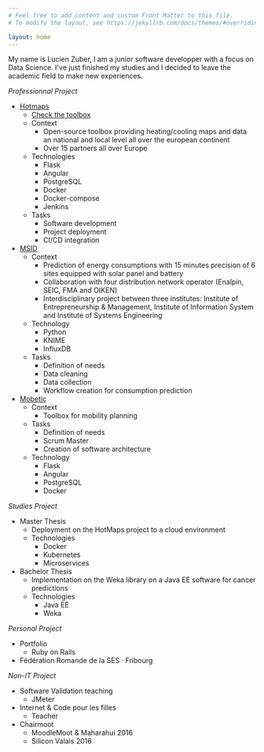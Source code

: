 ```yaml
---
# Feel free to add content and custom Front Matter to this file.
# To modify the layout, see https://jekyllrb.com/docs/themes/#overriding-theme-defaults

layout: home
---
```

My name is Lucien Zuber, I am a junior software developper with a focus on Data Science.
I've just finished my studies and I decided to leave the academic field to make new experiences.

*Professionnal Project*
* [Hotmaps](https://www.hotmaps-project.eu/)
  * [Check the toolbox](https://www.hotmaps.eu/map)
  * Context
    * Open-source toolbox providing heating/cooling maps and data an national and local level all over the european continent
    * Over 15 partners all over Europe
  * Technologies
    * Flask
    * Angular
    * PostgreSQL
    * Docker
    * Docker-compose
    * Jenkins
  * Tasks
    * Software development
    * Project deployment
    * CI/CD integration
* [MSID](https://www.hevs.ch/en/mini-sites/projets-produits/dude-lab/projets/msid-distributed-intelligent-micro-storage-22647)
  * Context
    * Prediction of energy consumptions with 15 minutes precision of 6 sites equipped with solar panel and battery
    * Collaboration with four distribution network operator (Enalpin, SEIC, FMA and OIKEN)
    * Interdisciplinary project between three institutes: Institute of Entrepreneurship & Management, Institute of Information System and Institute of Systems Engineering
  * Technology
    * Python
    * KNIME
    * InfluxDB
  * Tasks
    * Definition of needs
    * Data cleaning
    * Data collection
    * Workflow creation for consumption prediction
* [Mobetic](https://www.hevs.ch/en/rad-instituts/institut-informatique-de-gestion/projets/outil-d-aide-a-la-decision-pour-un-reseau-de-mobilite-dans-son-contexte-energetique-19924)
  * Context
    * Toolbox for mobility planning
  * Tasks
    * Definition of needs
    * Scrum Master
    * Creation of software architecture
  * Technology
    * Flask
    * Angular
    * PostgreSQL
    * Docker

*Studies Project*
* Master Thesis
  * Deployment on the HotMaps project to a cloud environment
  * Technologies
    * Docker
    * Kubernetes
    * Microservices
* Bachelor Thesis
  * Implementation on the Weka library on a Java EE software for cancer predictions
  * Technologies
    * Java EE
    * Weka

*Personal Project*
* Portfolio
  * Ruby on Rails
* Fédération Romande de la SES · Fribourg

*Non-IT Project*
* Software Validation teaching
  * JMeter
* Internet & Code pour les filles
  * Teacher
* Chairmoot
  * MoodleMoot & Maharahui 2016
  * Silicon Valais 2016